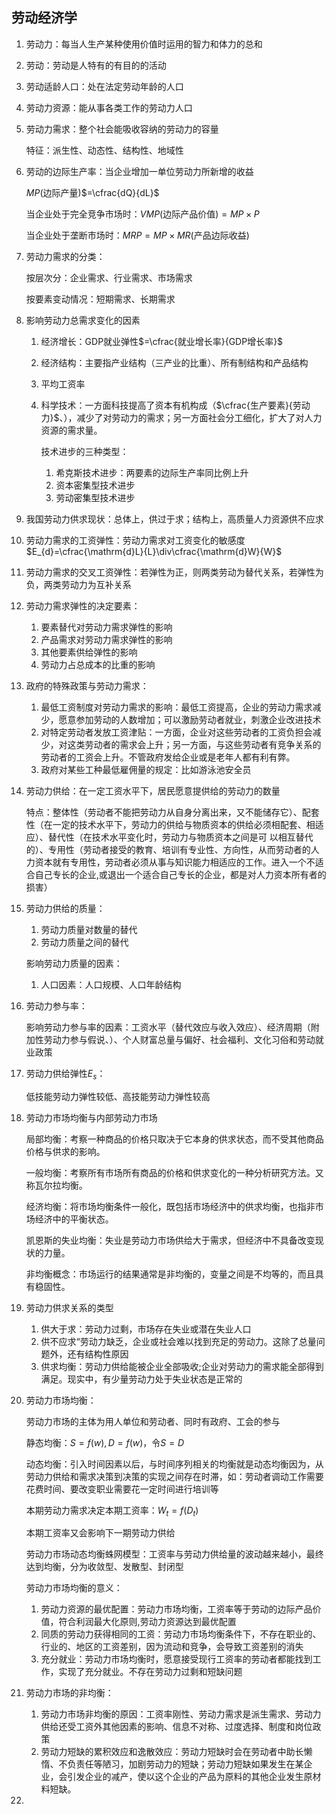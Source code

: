 ## 劳动经济学

1. 劳动力：每当人生产某种使用价值时运用的智力和体力的总和

2. 劳动：劳动是人特有的有目的的活动

3. 劳动适龄人口：处在法定劳动年龄的人口

4. 劳动力资源：能从事各类工作的劳动力人口

5. 劳动力需求：整个社会能吸收容纳的劳动力的容量

   特征：派生性、动态性、结构性、地域性

6. 劳动的边际生产率：当企业增加一单位劳动力所新增的收益

   $MP$(边际产量)$=\cfrac{dQ}{dL}$

   当企业处于完全竞争市场时：$VMP$(边际产品价值)$=MP \times P$

   当企业处于垄断市场时：$MRP=MP\times MR$(产品边际收益)

7. 劳动力需求的分类：

   按层次分：企业需求、行业需求、市场需求

   按要素变动情况：短期需求、长期需求

8. 影响劳动力总需求变化的因素

   1. 经济增长：GDP就业弹性$=\cfrac{就业增长率}{GDP增长率}$

   2. 经济结构：主要指产业结构（三产业的比重）、所有制结构和产品结构

   3. 平均工资率

   4. 科学技术：一方面科技提高了资本有机构成（$\cfrac{生产要素}{劳动力}$、），减少了对劳动力的需求；另一方面社会分工细化，扩大了对人力资源的需求量。

      技术进步的三种类型：

      1. 希克斯技术进步：两要素的边际生产率同比例上升
      2. 资本密集型技术进步
      3. 劳动密集型技术进步

9. 我国劳动力供求现状：总体上，供过于求；结构上，高质量人力资源供不应求

10. 劳动力需求的工资弹性：劳动力需求对工资变化的敏感度$E_{d}=\cfrac{\mathrm{d}L}{L}\div\cfrac{\mathrm{d}W}{W}$

11. 劳动力需求的交叉工资弹性：若弹性为正，则两类劳动为替代关系，若弹性为负，两类劳动力为互补关系

12. 劳动力需求弹性的决定要素：

    1. 要素替代对劳动力需求弹性的影响
    2. 产品需求对劳动力需求弹性的影响
    3. 其他要素供给弹性的影响
    4. 劳动力占总成本的比重的影响

13. 政府的特殊政策与劳动力需求：

    1. 最低工资制度对劳动力需求的影响：最低工资提高，企业的劳动力需求减少，愿意参加劳动的人数增加；可以激励劳动者就业，刺激企业改进技术
    2. 对特定劳动者发放工资津贴：一方面，企业对这些劳动者的工资负担会减少，对这类劳动者的需求会上升；另一方面，与这些劳动者有竞争关系的劳动者的工资会上升。不管政府发给企业或是老年人都有利有弊。
    3. 政府对某些工种最低雇佣量的规定：比如游泳池安全员

14. 劳动力供给：在一定工资水平下，居民愿意提供给的劳动力的数量

    特点：整体性（劳动者不能把劳动力从自身分离出来，又不能储存它）、配套性（在一定的技术水平下，劳动力的供给与物质资本的供给必须相配套、相适应）、替代性（在技术水平变化时，劳动力与物质资本之间是可
    以相互替代的）、专用性（劳动者接受的教育、培训有专业性、方向性，从而劳动者的人力资本就有专用性，劳动者必须从事与知识能力相适应的工作。进入一个不适合自己专长的企业,或退出一个适合自己专长的企业，都是对人力资本所有者的损害）

15. 劳动力供给的质量：

    1. 劳动力质量对数量的替代
    2. 劳动力质量之间的替代

    影响劳动力质量的因素：

    1. 人口因素：人口规模、人口年龄结构

16. 劳动力参与率：

    影响劳动力参与率的因素：工资水平（替代效应与收入效应）、经济周期（附加性劳动力参与假说、）、个人财富总量与偏好、社会福利、文化习俗和劳动就业政策

17. 劳动力供给弹性$E_{s}$：

    低技能劳动力弹性较低、高技能劳动力弹性较高

18. 劳动力市场均衡与内部劳动力市场

    局部均衡：考察一种商品的价格只取决于它本身的供求状态，而不受其他商品价格与供求的影响。

    一般均衡：考察所有市场所有商品的价格和供求变化的一种分析研究方法。又称瓦尔拉均衡。

    经济均衡：将市场均衡条件一般化，既包括市场经济中的供求均衡，也指非市场经济中的平衡状态。

    凯恩斯的失业均衡：失业是劳动力市场供给大于需求，但经济中不具备改变现状的力量。

    非均衡概念：市场运行的结果通常是非均衡的，变量之间是不均等的，而且具有稳固性。

19. 劳动力供求关系的类型

    1. 供大于求：劳动力过剩，市场存在失业或潜在失业人口
    2. 供不应求“劳动力缺乏，企业或社会难以找到充足的劳动力。这除了总量问题外，还有结构性原因
    3. 供求均衡：劳动力供给能被企业全部吸收;企业对劳动力的需求能全部得到满足。现实中，有少量劳动力处于失业状态是正常的

20. 劳动力市场均衡：

    劳动力市场的主体为用人单位和劳动者、同时有政府、工会的参与

    静态均衡：$S=f(w),D=f(w)$，令$S=D$

    动态均衡：引入时间因素以后，与时间序列相关的均衡就是动态均衡因为，从劳动力供给和需求决策到决策的实现之间存在时滞，如：劳动者调动工作需要花费时间、要改变职业需要花一定时间进行培训等

    本期劳动力需求决定本期工资率：$W_{t}=f(D_{t})$

    本期工资率又会影响下一期劳动力供给

    劳动力市场动态均衡蛛网模型：工资率与劳动力供给量的波动越来越小，最终达到均衡，分为收敛型、发散型、封闭型

    劳动力市场均衡的意义：

    1. 劳动力资源的最优配置：劳动力市场均衡，工资率等于劳动的边际产品价值，符合利润最大化原则,劳动力资源达到最优配置
    2. 同质的劳动力获得相同的工资：劳动力市场均衡条件下，不存在职业的、行业的、地区的工资差别，因为流动和竞争，会导致工资差别的消失
    3. 充分就业：劳动力市场均衡时，愿意接受现行工资率的劳动者都能找到工作，实现了充分就业。不存在劳动力过剩和短缺问题

21. 劳动力市场的非均衡：

    1. 劳动力市场非均衡的原因：工资率刚性、劳动力需求是派生需求、劳动力供给还受工资外其他因素的影响、信息不对称、过度选择、制度和岗位政策
    2. 劳动力短缺的累积效应和逸散效应：劳动力短缺时会在劳动者中助长懒惰、不负责任等陋习，加剧劳动力的短缺；劳动力短缺如果发生在某企业，会引发企业的减产，使以这个企业的产品为原料的其他企业发生原材料短缺。

22. 
